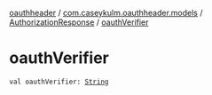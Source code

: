 [oauthheader](../../index.md) / [com.caseykulm.oauthheader.models](../index.md) / [AuthorizationResponse](index.md) / [oauthVerifier](.)

# oauthVerifier

`val oauthVerifier: `[`String`](https://kotlinlang.org/api/latest/jvm/stdlib/kotlin/-string/index.html)